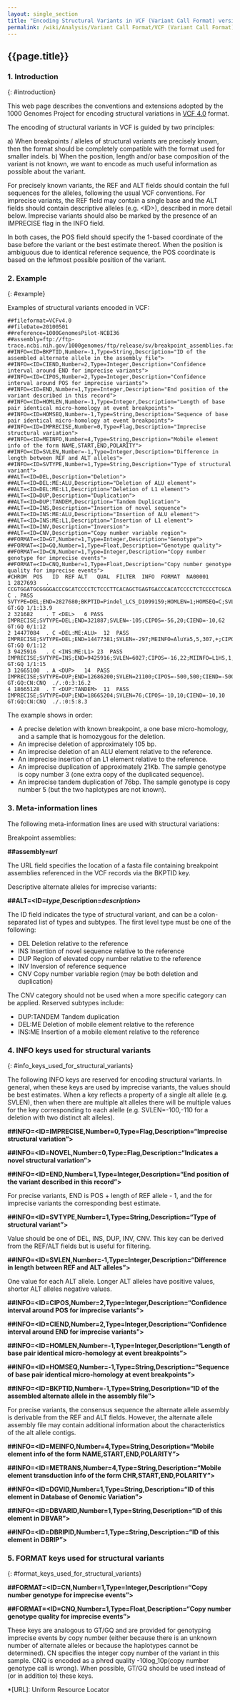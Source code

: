 ```yaml
---
layout: single_section
title: "Encoding Structural Variants in VCF (Variant Call Format) version 4.0"
permalink: /wiki/Analysis/Variant Call Format/VCF (Variant Call Format) version 4.0/encoding-structural-variants/
---
```


## {{page.title}}
    
### 1\. Introduction
{: #introduction}

This web page describes the conventions and extensions adopted by the 1000 Genomes Project for encoding structural variations in [VCF 4.0](/wiki/Analysis/Variant%20Call%20Format/vcf-variant-call-format-version-40 "analysis:vcf4.0") format.

The encoding of structural variants in VCF is guided by two principles:

a) When breakpoints / alleles of structural variants are precisely known, then the format should be completely compatible with the format used for smaller indels. b) When the position, length and/or base composition of the variant is not known, we want to encode as much useful information as possible about the variant.

For precisely known variants, the REF and ALT fields should contain the full sequences for the alleles, following the usual VCF conventions. For imprecise variants, the REF field may contain a single base and the ALT fields should contain descriptive alleles (e.g. \<ID\>), described in more detail below. Imprecise variants should also be marked by the presence of an IMPRECISE flag in the INFO field.

In both cases, the POS field should specify the 1-based coordinate of the base before the variant or the best estimate thereof. When the position is ambiguous due to identical reference sequence, the POS coordinate is based on the leftmost possible position of the variant.

### 2\. Example
{: #example}

Examples of structural variants encoded in VCF:


    ##fileformat=VCFv4.0
    ##fileDate=20100501
    ##reference=1000GenomesPilot-NCBI36
    ##assembly=ftp://ftp-trace.ncbi.nih.gov/1000genomes/ftp/release/sv/breakpoint_assemblies.fasta
    ##INFO=<ID=BKPTID,Number=-1,Type=String,Description="ID of the assembled alternate allele in the assembly file">
    ##INFO=<ID=CIEND,Number=2,Type=Integer,Description="Confidence interval around END for imprecise variants">
    ##INFO=<ID=CIPOS,Number=2,Type=Integer,Description="Confidence interval around POS for imprecise variants">
    ##INFO=<ID=END,Number=1,Type=Integer,Description="End position of the variant described in this record">
    ##INFO=<ID=HOMLEN,Number=-1,Type=Integer,Description="Length of base pair identical micro-homology at event breakpoints">
    ##INFO=<ID=HOMSEQ,Number=-1,Type=String,Description="Sequence of base pair identical micro-homology at event breakpoints">
    ##INFO=<ID=IMPRECISE,Number=0,Type=Flag,Description="Imprecise structural variation">
    ##INFO=<ID=MEINFO,Number=4,Type=String,Description="Mobile element info of the form NAME,START,END,POLARITY">
    ##INFO=<ID=SVLEN,Number=-1,Type=Integer,Description="Difference in length between REF and ALT alleles">
    ##INFO=<ID=SVTYPE,Number=1,Type=String,Description="Type of structural variant">
    ##ALT=<ID=DEL,Description="Deletion">
    ##ALT=<ID=DEL:ME:ALU,Description="Deletion of ALU element">
    ##ALT=<ID=DEL:ME:L1,Description="Deletion of L1 element">
    ##ALT=<ID=DUP,Description="Duplication">
    ##ALT=<ID=DUP:TANDEM,Description="Tandem Duplication">
    ##ALT=<ID=INS,Description="Insertion of novel sequence">
    ##ALT=<ID=INS:ME:ALU,Description="Insertion of ALU element">
    ##ALT=<ID=INS:ME:L1,Description="Insertion of L1 element">
    ##ALT=<ID=INV,Description="Inversion">
    ##ALT=<ID=CNV,Description="Copy number variable region">
    ##FORMAT=<ID=GT,Number=1,Type=Integer,Description="Genotype">
    ##FORMAT=<ID=GQ,Number=1,Type=Float,Description="Genotype quality">
    ##FORMAT=<ID=CN,Number=1,Type=Integer,Description="Copy number genotype for imprecise events">
    ##FORMAT=<ID=CNQ,Number=1,Type=Float,Description="Copy number genotype quality for imprecise events">
    #CHROM  POS   ID  REF ALT   QUAL  FILTER  INFO  FORMAT  NA00001
    1 2827693   . CCGTGGATGCGGGGACCCGCATCCCCTCTCCCTTCACAGCTGAGTGACCCACATCCCCTCTCCCCTCGCA  C . PASS  SVTYPE=DEL;END=2827680;BKPTID=Pindel_LCS_D1099159;HOMLEN=1;HOMSEQ=C;SVLEN=-66 GT:GQ 1/1:13.9
    2 321682    . T <DEL>   6 PASS    IMPRECISE;SVTYPE=DEL;END=321887;SVLEN=-105;CIPOS=-56,20;CIEND=-10,62  GT:GQ 0/1:12
    2 14477084  . C <DEL:ME:ALU>  12  PASS  IMPRECISE;SVTYPE=DEL;END=14477381;SVLEN=-297;MEINFO=AluYa5,5,307,+;CIPOS=-22,18;CIEND=-12,32  GT:GQ 0/1:12
    3 9425916   . C <INS:ME:L1> 23  PASS  IMPRECISE;SVTYPE=INS;END=9425916;SVLEN=6027;CIPOS=-16,22;MIINFO=L1HS,1,6025,- GT:GQ 1/1:15
    3 12665100  . A <DUP>   14  PASS  IMPRECISE;SVTYPE=DUP;END=12686200;SVLEN=21100;CIPOS=-500,500;CIEND=-500,500   GT:GQ:CN:CNQ  ./.:0:3:16.2
    4 18665128  . T <DUP:TANDEM>  11  PASS  IMPRECISE;SVTYPE=DUP;END=18665204;SVLEN=76;CIPOS=-10,10;CIEND=-10,10  GT:GQ:CN:CNQ  ./.:0:5:8.3

The example shows in order:

*   A precise deletion with known breakpoint, a one base micro-homology, and a sample that is homozygous for the deletion.
*   An imprecise deletion of approximately 105 bp.
*   An imprecise deletion of an ALU element relative to the reference.
*   An imprecise insertion of an L1 element relative to the reference.
*   An imprecise duplication of approximately 21Kb. The sample genotype is copy number 3 (one extra copy of the duplicated sequence).
*   An imprecise tandem duplication of 76bp. The sample genotype is copy number 5 (but the two haplotypes are not known).

### 3\. Meta-information lines

The following meta-information lines are used with structural variations:

Breakpoint assemblies:

**\##assembly=_url_**

The URL field specifies the location of a fasta file containing breakpoint assemblies referenced in the VCF records via the BKPTID key.

Descriptive alternate alleles for imprecise variants:

**\##ALT=<ID=_type_,Description=_description_>**

The ID field indicates the type of structural variant, and can be a colon-separated list of types and subtypes. The first level type must be one of the following:

*   DEL Deletion relative to the reference
*   INS Insertion of novel sequence relative to the reference
*   DUP Region of elevated copy number relative to the reference
*   INV Inversion of reference sequence
*   CNV Copy number variable region (may be both deletion and duplication)

The CNV category should not be used when a more specific category can be applied. Reserved subtypes include:

*   DUP:TANDEM Tandem duplication
*   DEL:ME Deletion of mobile element relative to the reference
*   INS:ME Insertion of a mobile element relative to the reference

### 4\. INFO keys used for structural variants
{: #info_keys_used_for_structural_variants}

The following INFO keys are reserved for encoding structural variants. In general, when these keys are used by imprecise variants, the values should be best estimates. When a key reflects a property of a single alt allele (e.g. SVLEN), then when there are multiple alt alleles there will be multiple values for the key corresponding to each alelle (e.g. SVLEN=-100,-110 for a deletion with two distinct alt alleles).

**\##INFO=<ID=IMPRECISE,Number=0,Type=Flag,Description=“Imprecise structural variation”>**

**\##INFO=<ID=NOVEL,Number=0,Type=Flag,Description=“Indicates a novel structural variation”>**

**\##INFO=<ID=END,Number=1,Type=Integer,Description=“End position of the variant described in this record”>**

For precise variants, END is POS + length of REF allele - 1, and the for imprecise variants the corresponding best estimate.

**\##INFO=<ID=SVTYPE,Number=1,Type=String,Description=“Type of structural variant”>**

Value should be one of DEL, INS, DUP, INV, CNV. This key can be derived from the REF/ALT fields but is useful for filtering.

**\##INFO=<ID=SVLEN,Number=-1,Type=Integer,Description=“Difference in length between REF and ALT alleles”>**

One value for each ALT allele. Longer ALT alleles have positive values, shorter ALT alleles negative values.

**\##INFO=<ID=CIPOS,Number=2,Type=Integer,Description=“Confidence interval around POS for imprecise variants”>**

**\##INFO=<ID=CIEND,Number=2,Type=Integer,Description=“Confidence interval around END for imprecise variants”>**

**\##INFO=<ID=HOMLEN,Number=-1,Type=Integer,Description=“Length of base pair identical micro-homology at event breakpoints”>**

**\##INFO=<ID=HOMSEQ,Number=-1,Type=String,Description=“Sequence of base pair identical micro-homology at event breakpoints”>**

**\##INFO=<ID=BKPTID,Number=-1,Type=String,Description=“ID of the assembled alternate allele in the assembly file”>**

For precise variants, the consensus sequence the alternate allele assembly is derivable from the REF and ALT fields. However, the alternate allele assembly file may contain additional information about the characteristics of the alt allele contigs.

**\##INFO=<ID=MEINFO,Number=4,Type=String,Description=“Mobile element info of the form NAME,START,END,POLARITY”>**

**\##INFO=<ID=METRANS,Number=4,Type=String,Description=“Mobile element transduction info of the form CHR,START,END,POLARITY”>**

**\##INFO=<ID=DGVID,Number=1,Type=String,Description=“ID of this element in Database of Genomic Variation”>**

**\##INFO=<ID=DBVARID,Number=1,Type=String,Description=“ID of this element in DBVAR”>**

**\##INFO=<ID=DBRIPID,Number=1,Type=String,Description=“ID of this element in DBRIP”>**

### 5\. FORMAT keys used for structural variants
{: #format_keys_used_for_structural_variants}

**\##FORMAT=<ID=CN,Number=1,Type=Integer,Description=“Copy number genotype for imprecise events”>**

**\##FORMAT=<ID=CNQ,Number=1,Type=Float,Description=“Copy number genotype quality for imprecise events”>**

These keys are analogous to GT/GQ and are provided for genotyping imprecise events by copy number (either because there is an unknown number of alternate alleles or because the haplotypes cannot be determined). CN specifies the integer copy number of the variant in this sample. CNQ is encoded as a phred quality -10log_10p(copy number genotype call is wrong). When possible, GT/GQ should be used instead of (or in addition to) these keys.


*[URL]: Uniform Resource Locator
